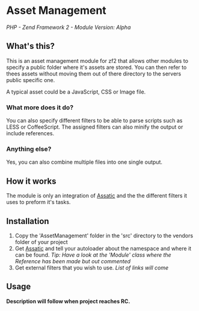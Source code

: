 # Asset Management
*PHP - Zend Framework 2 - Module*
*Version: *Alpha**

## What's this?
This is an asset management module for zf2 that allows other modules to specify
a public folder where it's assets are stored. You can then refer to thees
assets without moving them out of there directory to the servers public
specific one.

A typical asset could be a JavaScript, CSS or Image file.

### What more does it do?
You can also specify different filters to be able to parse scripts such as
LESS or CoffeeScript. The assigned filters can also minify the output or
include references.

### Anything else?
Yes, you can also combine multiple files into one single output.

## How it works
The module is only an integration of [Assatic][1] and the the different filters
it uses to preform it's tasks.

## Installation
1. Copy the 'AssetManagement' folder in the 'src' directory to the vendors
folder of your project
2. Get [Assatic][1] and tell your autoloader about the namespace and where it
can be found. **Tip:* Have a look at the 'Module' class where the Reference has
been made but out commented*
3. Get external filters that you wish to use. *List of links will come*

## Usage
**Description will follow when project reaches RC.**

[1]: https://github.com/kriswallsmith/assetic
